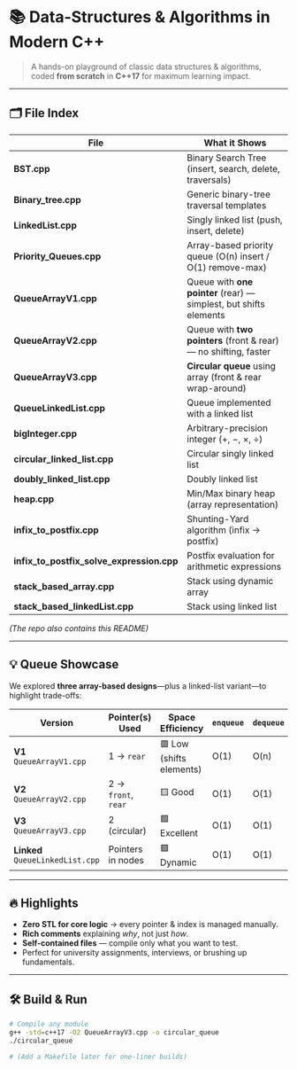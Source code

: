 <!-- ===================================================== -->
<!--   ⚡️  Data-Structures & Algorithms | Version 1.0     -->
<!-- ===================================================== -->

# 📚 Data-Structures & Algorithms in Modern C++

> A hands-on playground of classic data structures & algorithms,  
> coded **from scratch** in **C++17** for maximum learning impact.

---

## 🗂️ File Index

| File | What it Shows |
|------|---------------|
| **BST.cpp** | Binary Search Tree (insert, search, delete, traversals) |
| **Binary_tree.cpp** | Generic binary-tree traversal templates |
| **LinkedList.cpp** | Singly linked list (push, insert, delete) |
| **Priority_Queues.cpp** | Array-based priority queue (O(n) insert / O(1) remove-max) |
| **QueueArrayV1.cpp** | Queue with **one pointer** (rear) — simplest, but shifts elements |
| **QueueArrayV2.cpp** | Queue with **two pointers** (front & rear) — no shifting, faster |
| **QueueArrayV3.cpp** | **Circular queue** using array (front & rear wrap-around) |
| **QueueLinkedList.cpp** | Queue implemented with a linked list |
| **bigInteger.cpp** | Arbitrary-precision integer (+, −, ×, ÷) |
| **circular_linked_list.cpp** | Circular singly linked list |
| **doubly_linked_list.cpp** | Doubly linked list |
| **heap.cpp** | Min/Max binary heap (array representation) |
| **infix_to_postfix.cpp** | Shunting-Yard algorithm (infix → postfix) |
| **infix_to_postfix_solve_expression.cpp** | Postfix evaluation for arithmetic expressions |
| **stack_based_array.cpp** | Stack using dynamic array |
| **stack_based_linkedList.cpp** | Stack using linked list |

*(The repo also contains this README)*

---

## 💡 Queue Showcase

We explored **three array-based designs**—plus a linked-list variant—to highlight trade-offs:

| Version | Pointer(s) Used | Space Efficiency | `enqueue` | `dequeue` | Note |
|---------|-----------------|------------------|-----------|-----------|------|
| **V1** `QueueArrayV1.cpp` | 1 → `rear` | 🟥 Low (shifts elements) | O(1) | O(n) | Easiest to grasp |
| **V2** `QueueArrayV2.cpp` | 2 → `front`, `rear` | 🟨 Good | O(1) | O(1) | Classic linear queue |
| **V3** `QueueArrayV3.cpp` | 2 (circular) | 🟩 Excellent | O(1) | O(1) | No wasted slots |
| **Linked** `QueueLinkedList.cpp` | Pointers in nodes | 🟩 Dynamic | O(1) | O(1) | Grows/shrinks freely |

---

## 🔥 Highlights

- **Zero STL for core logic** → every pointer & index is managed manually.
- **Rich comments** explaining *why*, not just *how*.
- **Self-contained files** — compile only what you want to test.
- Perfect for university assignments, interviews, or brushing up fundamentals.

---

## 🛠️ Build & Run

```bash
# Compile any module
g++ -std=c++17 -O2 QueueArrayV3.cpp -o circular_queue
./circular_queue

# (Add a Makefile later for one-liner builds)
